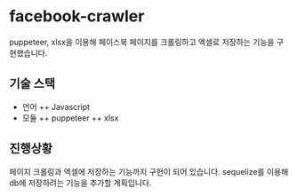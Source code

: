 # facebook-crawler
puppeteer, xlsx을 이용해 페이스북 페이지를 크롤링하고 엑셀로 저장하는 기능을 구현했습니다. 

## 기술 스택
+ 언어
  ++ Javascript
+ 모듈
  ++ puppeteer
  ++ xlsx
  
## 진행상황
페이지 크롤링과 엑셀에 저장하는 기능까지 구현이 되어 있습니다. sequelize를 이용해 db에 저장하려는 기능을 추가할 계획입니다.  
